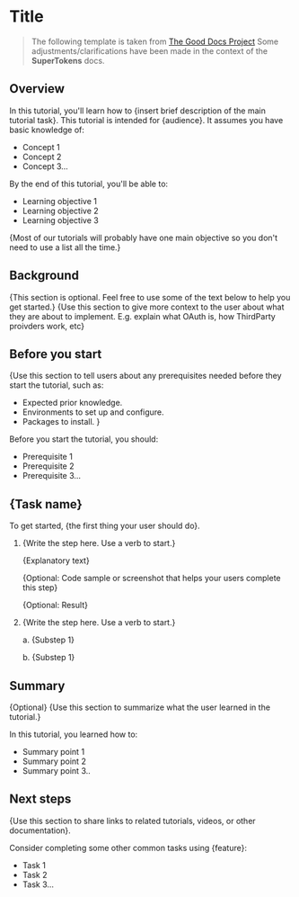 # Title

> The following template is taken from [The Good Docs Project](https://www.thegooddocsproject.dev/template/tutorial)
> Some adjustments/clarifications have been made in the context of the **SuperTokens** docs.

## Overview

In this tutorial, you'll learn how to {insert brief description of the main tutorial task}. This tutorial is intended for {audience}. It assumes you have basic knowledge of:

- Concept 1
- Concept 2
- Concept 3...

By the end of this tutorial, you'll be able to:

- Learning objective 1
- Learning objective 2
- Learning objective 3

{Most of our tutorials will probably have one main objective so you don't need to use a list all the time.}

## Background

{This section is optional. Feel free to use some of the text below to help you get started.}
{Use this section to give more context to the user about what they are about to implement. E.g. explain what OAuth is, how ThirdParty proivders work, etc}

## Before you start

{Use this section to tell users about any prerequisites needed before they start the tutorial, such as:

- Expected prior knowledge.
- Environments to set up and configure.
- Packages to install.
  }

Before you start the tutorial, you should:

- Prerequisite 1
- Prerequisite 2
- Prerequisite 3...

## {Task name}

To get started, {the first thing your user should do}.

1. {Write the step here. Use a verb to start.}

   {Explanatory text}

   {Optional: Code sample or screenshot that helps your users complete this step}

   {Optional: Result}

2. {Write the step here. Use a verb to start.}

   a. {Substep 1}

   b. {Substep 1}

## Summary

{Optional}
{Use this section to summarize what the user learned in the tutorial.}

In this tutorial, you learned how to:

- Summary point 1
- Summary point 2
- Summary point 3..

## Next steps

{Use this section to share links to related tutorials, videos, or other documentation}.

Consider completing some other common tasks using {feature}:

- Task 1
- Task 2
- Task 3...

